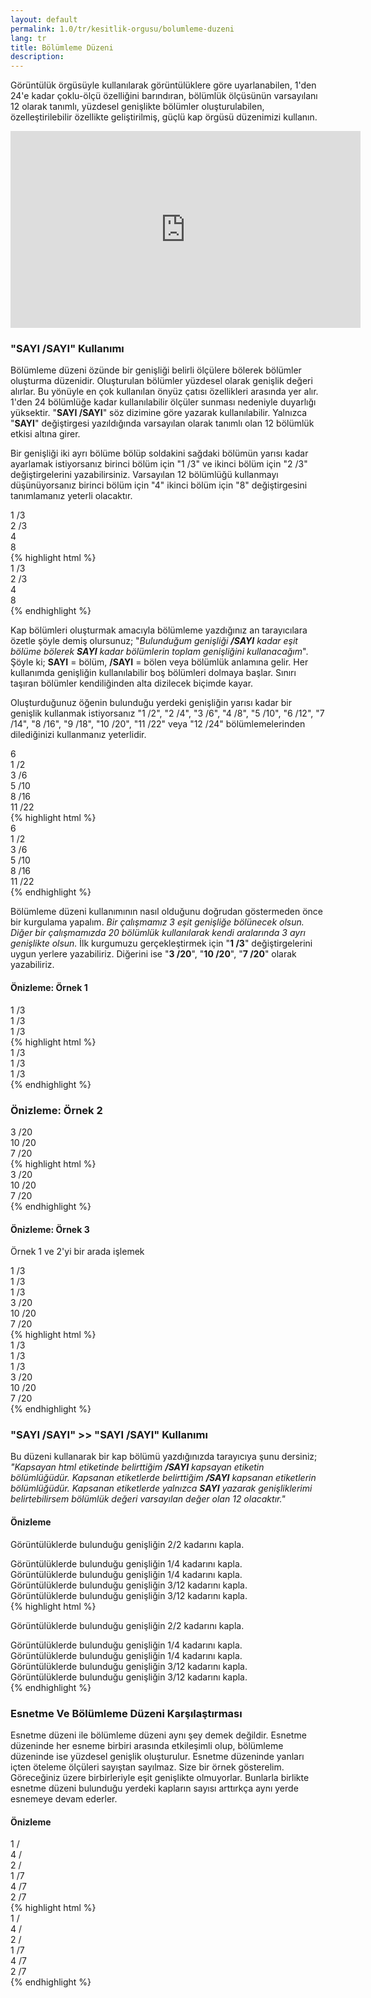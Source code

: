 ```yaml
---
layout: default
permalink: 1.0/tr/kesitlik-orgusu/bolumleme-duzeni
lang: tr
title: Bölümleme Düzeni
description: 
---
```

<p class="girlik">
    Görüntülük örgüsüyle kullanılarak görüntülüklere göre uyarlanabilen, 1'den 24'e kadar çoklu-ölçü özelliğini barındıran, bölümlük ölçüsünün varsayılanı 12 olarak tanımlı, yüzdesel genişlikte bölümler oluşturulabilen, özelleştirilebilir özellikte geliştirilmiş, güçlü kap örgüsü düzenimizi kullanın.
  </p>

  <p></p>
  <div data-gnl="o">
    <iframe width="560" height="315" src="https://www.youtube.com/embed/NKGZ8HWdnFw" frameborder="0" allow="autoplay; encrypted-media" allowfullscreen></iframe>
  </div>
  <p></p>


  <h3>"SAYI /SAYI" Kullanımı</h3>
  <p>
    Bölümleme düzeni özünde bir genişliği belirli ölçülere bölerek bölümler oluşturma düzenidir. Oluşturulan bölümler yüzdesel olarak genişlik değeri alırlar. Bu yönüyle en çok kullanılan önyüz çatısı özellikleri arasında yer alır. 1'den 24 bölümlüğe kadar kullanılabilir ölçüler sunması nedeniyle duyarlığı yüksektir. "<b>SAYI /SAYI</b>" söz dizimine göre yazarak kullanılabilir. Yalnızca "<b>SAYI</b>" değiştirgesi yazıldığında varsayılan olarak tanımlı olan 12 bölümlük etkisi altına girer. 
  </p>
  <p class="örnek">
    Bir genişliği iki ayrı bölüme bölüp soldakini sağdaki bölümün yarısı kadar ayarlamak istiyorsanız birinci bölüm için "1 /3" ve ikinci bölüm için "2 /3" değiştirgelerini yazabilirsiniz. Varsayılan 12 bölümlüğü kullanmayı düşünüyorsanız birinci bölüm için "4" ikinci bölüm için "8" değiştirgesini tanımlamanız yeterli olacaktır.
  </p>
  <div class="örnek">
    <div class="önizleme">
      <div data-gnl="1 /3">
        1 /3
      </div>
      <div data-gnl="2 /3">
        2 /3
      </div>
      <div data-gnl="4">
        4
      </div>
      <div data-gnl="8">
        8
      </div>
    </div>
    {% highlight html %}
    <div data-gnl="1 /3">
      1 /3
    </div>
    <div data-gnl="2 /3">
      2 /3
    </div>
    <div data-gnl="4">
      4
    </div>
    <div data-gnl="8">
      8
    </div>
    {% endhighlight %}
  </div>

  <p>
    Kap bölümleri oluşturmak amacıyla bölümleme yazdığınız an tarayıcılara özetle şöyle demiş olursunuz; "<i>Bulunduğum genişliği <b>/SAYI</b> kadar eşit bölüme bölerek <b>SAYI</b> kadar bölümlerin toplam genişliğini kullanacağım</i>". Şöyle ki; <b>SAYI</b> = bölüm, <b>/SAYI</b> = bölen veya bölümlük anlamına gelir. Her kullanımda genişliğin kullanılabilir boş bölümleri dolmaya başlar. Sınırı taşıran bölümler kendiliğinden alta dizilecek biçimde kayar.
  </p>
  <p class="örnek">
    Oluşturduğunuz öğenin bulunduğu yerdeki genişliğin yarısı kadar bir genişlik kullanmak istiyorsanız "1 /2", "2 /4", "3 /6", "4 /8", "5 /10", "6 /12", "7 /14", "8 /16", "9 /18", "10 /20", "11 /22" veya "12 /24" bölümlemelerinden dilediğinizi kullanmanız yeterlidir.
  </p>
  <div class="örnek">
    <div class="önizleme">
      <div data-gnl="6">
        6
      </div>
      <div data-gnl="1 /2">
        1 /2
      </div>
      <div data-gnl="3 /6">
        3 /6
      </div>
      <div data-gnl="5 /10">
        5 /10
      </div>
      <div data-gnl="8 /16">
        8 /16
      </div>
      <div data-gnl="11 /22">
        11 /22
      </div>
    </div>
    {% highlight html %}
    <div data-gnl="6">
      6
    </div>
    <div data-gnl="1 /2">
      1 /2
    </div>
    <div data-gnl="3 /6">
      3 /6
    </div>
    <div data-gnl="5 /10">
      5 /10
    </div>
    <div data-gnl="8 /16">
      8 /16
    </div>
    <div data-gnl="11 /22">
      11 /22
    </div>
    {% endhighlight %}
  </div>

  <p>
    Bölümleme düzeni kullanımının nasıl olduğunu doğrudan göstermeden önce bir kurgulama yapalım. <i>Bir çalışmamız 3 eşit genişliğe bölünecek olsun. Diğer bir çalışmamızda 20 bölümlük kullanılarak kendi aralarında 3 ayrı genişlikte olsun.</i> İlk kurgumuzu gerçekleştirmek için "<b>1 /3</b>" değiştirgelerini uygun yerlere yazabiliriz. Diğerini ise "<b>3 /20</b>", "<b>10 /20</b>", "<b>7 /20</b>" olarak yazabiliriz.
  </p>

  <p></p>
  <div class="örnek">
    <h4>Önizleme: Örnek 1</h4>
    <div class="önizleme">
      <div data-gnl="1 /3">
        1 /3
      </div>
      <div data-gnl="1 /3">
        1 /3
      </div>
      <div data-gnl="1 /3">
        1 /3
      </div>
    </div>
    {% highlight html %}
    <div data-gnl="1 /3">
      1 /3
    </div>
    <div data-gnl="1 /3">
      1 /3
    </div>
    <div data-gnl="1 /3">
      1 /3
    </div>
    {% endhighlight %}
  </div>

  <div class="örnek">
    <h3>Önizleme: Örnek 2</h3>
    <div class="önizleme">
      <div data-gnl="3 /20">
        3 /20
      </div>
      <div data-gnl="10 /20">
        10 /20
      </div>
      <div data-gnl="7 /20">
        7 /20
      </div>
    </div>
    {% highlight html %}
    <div data-gnl="3 /20">
      3 /20
    </div>
    <div data-gnl="10 /20">
      10 /20
    </div>
    <div data-gnl="7 /20">
      7 /20
    </div>
    {% endhighlight %}
  </div>

  <div class="örnek">
    <h4>Önizleme: Örnek 3</h4>
    <p>
      Örnek 1 ve 2'yi bir arada işlemek
    </p>
    <div class="önizleme">
      <div data-gnl="1 /3">
        1 /3
      </div>
      <div data-gnl="1 /3">
        1 /3
      </div>
      <div data-gnl="1 /3">
        1 /3
      </div>
      <div data-gnl="3 /20">
        3 /20
      </div>
      <div data-gnl="10 /20">
        10 /20
      </div>
      <div data-gnl="7 /20">
        7 /20
      </div>
    </div>
    {% highlight html %}
    <div data-gnl="1 /3">
      1 /3
    </div>
    <div data-gnl="1 /3">
      1 /3
    </div>
    <div data-gnl="1 /3">
      1 /3
    </div>
    <div data-gnl="3 /20">
      3 /20
    </div>
    <div data-gnl="10 /20">
      10 /20
    </div>
    <div data-gnl="7 /20">
      7 /20
    </div>
    {% endhighlight %}
  </div>

  <p></p>

  <h3>"SAYI /SAYI" >> "SAYI /SAYI" Kullanımı</h3>

  <p>
    Bu düzeni kullanarak bir kap bölümü yazdığınızda tarayıcıya şunu dersiniz; <i>"Kapsayan html etiketinde belirttiğim <b>/SAYI</b> kapsayan etiketin bölümlüğüdür. Kapsanan etiketlerde belirttiğim <b>/SAYI</b> kapsanan etiketlerin bölümlüğüdür. Kapsanan etiketlerde yalnızca <b>SAYI</b> yazarak genişliklerimi belirtebilirsem bölümlük değeri varsayılan değer olan 12 olacaktır."</i>
  </p>
  <p></p>
  <div class="örnek">
    <h4>Önizleme</h4>
    <div class="önizleme">
      <div data-gnl="2 /2">
        <p>
          Görüntülüklerde bulunduğu genişliğin 2/2 kadarını kapla.
        </p>
        <div data-gnl="1 /4">
          Görüntülüklerde bulunduğu genişliğin 1/4 kadarını kapla.
        </div>
        <div data-gnl="1 /4">
          Görüntülüklerde bulunduğu genişliğin 1/4 kadarını kapla.
        </div>
        <div data-gnl="3">
          Görüntülüklerde bulunduğu genişliğin 3/12 kadarını kapla.
        </div>
        <div data-gnl="3">
          Görüntülüklerde bulunduğu genişliğin 3/12 kadarını kapla.
        </div>
      </div>
    </div>
    {% highlight html %}
    <div data-gnl="2 /2">
      <p>
        Görüntülüklerde bulunduğu genişliğin 2/2 kadarını kapla.
      </p>
      <div data-gnl="1 /4">
        Görüntülüklerde bulunduğu genişliğin 1/4 kadarını kapla.
      </div>
      <div data-gnl="1 /4">
        Görüntülüklerde bulunduğu genişliğin 1/4 kadarını kapla.
      </div>
      <div data-gnl="3">
        Görüntülüklerde bulunduğu genişliğin 3/12 kadarını kapla.
      </div>
      <div data-gnl="3">
        Görüntülüklerde bulunduğu genişliğin 3/12 kadarını kapla.
      </div>
    </div>
    {% endhighlight %}
  </div>

  <h3>Esnetme Ve Bölümleme Düzeni Karşılaştırması</h3>
  <p>
  Esnetme düzeni ile bölümleme düzeni aynı şey demek değildir. Esnetme düzeninde her esneme birbiri arasında etkileşimli olup, bölümleme düzeninde ise yüzdesel genişlik oluşturulur. Esnetme düzeninde yanları içten öteleme ölçüleri sayıştan sayılmaz. Size bir örnek gösterelim. Göreceğiniz üzere birbirleriyle eşit genişlikte olmuyorlar. Bunlarla birlikte esnetme düzeni bulunduğu yerdeki kapların sayısı arttırkça aynı yerde esnemeye devam ederler.</p>
  <p></p>
  <div class="örnek">
    <h4>Önizleme</h4>
    <div class="önizleme">
      <div>
        <div data-gnl="1 /">
          1 /
        </div>
        <div data-gnl="4 /">
          4 /
        </div>
        <div data-gnl="2 /">
          2 /
        </div>
      </div>
      <div>
        <div data-gnl="1 /7">
          1 /7
        </div>
        <div data-gnl="4 /7">
          4 /7
        </div>
        <div data-gnl="2 /7">
          2 /7
        </div>
      </div>
    </div>
    {% highlight html %}
    <div>
      <div data-gnl="1 /">
        1 /
      </div>
      <div data-gnl="4 /">
        4 /
      </div>
      <div data-gnl="2 /">
        2 /
      </div>
    </div>
    <div>
      <div data-gnl="1 /7">
        1 /7
      </div>
      <div data-gnl="4 /7">
        4 /7
      </div>
      <div data-gnl="2 /7">
        2 /7
      </div>
    </div>
    {% endhighlight %}
  </div>
  <p></p>
  <p></p>